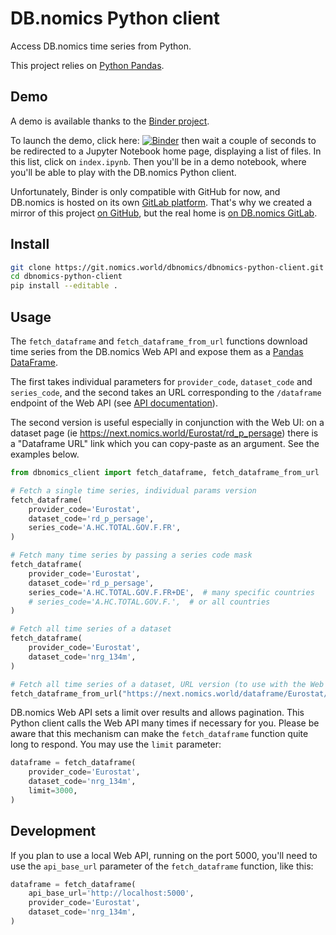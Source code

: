 # DB.nomics Python client

Access DB.nomics time series from Python.

This project relies on [Python Pandas](https://pandas.pydata.org/).

## Demo

A demo is available thanks to the [Binder project](https://mybinder.org/).

To launch the demo, click here: [![Binder](https://mybinder.org/badge.svg)](https://mybinder.org/v2/gh/cbenz/dbnomics-python-client/master) then wait a couple of seconds to be redirected to a Jupyter Notebook home page, displaying a list of files. In this list, click on `index.ipynb`. Then you'll be in a demo notebook, where you'll be able to play with the DB.nomics Python client.

Unfortunately, Binder is only compatible with GitHub for now, and DB.nomics is hosted on its own [GitLab platform](https://git.nomics.world/). That's why we created a mirror of this project [on GitHub](https://github.com/cbenz/dbnomics-python-client), but the real home is [on DB.nomics GitLab](https://git.nomics.world/dbnomics/dbnomics-python-client).

## Install

```sh
git clone https://git.nomics.world/dbnomics/dbnomics-python-client.git
cd dbnomics-python-client
pip install --editable .
```

## Usage

The `fetch_dataframe` and `fetch_dataframe_from_url` functions download time series from the DB.nomics Web API and expose them as a [Pandas DataFrame](http://pandas.pydata.org/pandas-docs/stable/generated/pandas.DataFrame.html).

The first takes individual parameters for `provider_code`, `dataset_code` and `series_code`, and the second takes an URL corresponding to the `/dataframe` endpoint of the Web API (see [API documentation](https://api.next.nomics.world/apidocs)).

The second version is useful especially in conjunction with the Web UI: on a dataset page (ie https://next.nomics.world/Eurostat/rd_p_persage) there is a "Dataframe URL" link which you can copy-paste as an argument. See the examples below.

```python
from dbnomics_client import fetch_dataframe, fetch_dataframe_from_url

# Fetch a single time series, individual params version
fetch_dataframe(
    provider_code='Eurostat',
    dataset_code='rd_p_persage',
    series_code='A.HC.TOTAL.GOV.F.FR',
)

# Fetch many time series by passing a series code mask
fetch_dataframe(
    provider_code='Eurostat',
    dataset_code='rd_p_persage',
    series_code='A.HC.TOTAL.GOV.F.FR+DE',  # many specific countries
    # series_code='A.HC.TOTAL.GOV.F.',  # or all countries
)

# Fetch all time series of a dataset
fetch_dataframe(
    provider_code='Eurostat',
    dataset_code='nrg_134m',
)

# Fetch all time series of a dataset, URL version (to use with the Web UI)
fetch_dataframe_from_url("https://next.nomics.world/dataframe/Eurostat/rd_p_persage")
```

DB.nomics Web API sets a limit over results and allows pagination. This Python client calls the Web API many times if necessary for you. Please be aware that this mechanism can make the `fetch_dataframe` function quite long to respond. You may use the `limit` parameter:

```python
dataframe = fetch_dataframe(
    provider_code='Eurostat',
    dataset_code='nrg_134m',
    limit=3000,
)
```

## Development

If you plan to use a local Web API, running on the port 5000, you'll need to use the `api_base_url` parameter of the `fetch_dataframe` function, like this:

```python
dataframe = fetch_dataframe(
    api_base_url='http://localhost:5000',
    provider_code='Eurostat',
    dataset_code='nrg_134m',
)
```